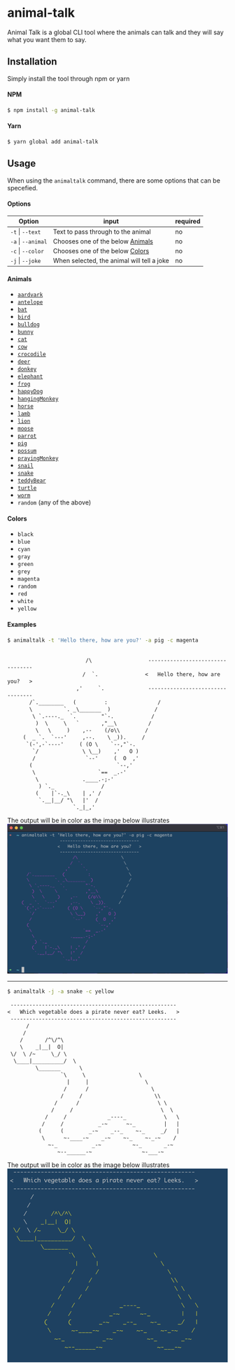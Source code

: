 # animal-talk

Animal Talk is a global CLI tool where the animals can talk and they will say what you want them to say.

## Installation

Simply install the tool through npm or yarn

#### NPM

```bash
$ npm install -g animal-talk
```

#### Yarn

```bash
$ yarn global add animal-talk
```

## Usage

When using the `animaltalk` command, there are some options that can be specefied.

#### Options

| Option             | input                                        | required |
| ------------------ | -------------------------------------------- | -------- |
| `-t` \| `--text`   | Text to pass through to the animal           | no       |
| `-a` \| `--animal` | Chooses one of the below [Animals](#Animals) | no       |
| `-c` \| `--color`  | Chooses one of the below [Colors](#Colors)   | no       |
| `-j` \| `--joke`   | When selected, the animal will tell a joke   | no       |

#### Animals

- [`aardvark`](docs/aardvark.md)
- [`antelope`](docs/antelope.md)
- [`bat`](docs/bat.md)
- [`bird`](docs/bird.md)
- [`bulldog`](docs/bulldog.md)
- [`bunny`](docs/bunny.md)
- [`cat`](docs/cat.md)
- [`cow`](docs/cow.md)
- [`crocodile`](docs/crocodile.md)
- [`deer`](docs/deer.md)
- [`donkey`](docs/donkey.md)
- [`elephant`](docs/elephant.md)
- [`frog`](docs/frog.md)
- [`happyDog`](docs/happy-dog.md)
- [`hangingMonkey`](docs/hanging-monkey.md)
- [`horse`](docs/horse.md)
- [`lamb`](docs/lamb.md)
- [`lion`](docs/lion.md)
- [`moose`](docs/moose.md)
- [`parrot`](docs/parrot.md)
- [`pig`](docs/pig.md)
- [`possum`](docs/possum.md)
- [`prayingMonkey`](docs/praying-monkey.md)
- [`snail`](docs/snail.md)
- [`snake`](docs/snake.md)
- [`teddyBear`](docs/teddy-bear.md)
- [`turtle`](docs/turtle.md)
- [`worm`](docs/worm.md)
- `random` (any of the above)

#### Colors

- `black`
- `blue`
- `cyan`
- `gray`
- `green`
- `grey`
- `magenta`
- `random`
- `red`
- `white`
- `yellow`

#### Examples

```bash
$ animaltalk -t 'Hello there, how are you?' -a pig -c magenta
```

```

                         /\                  ---------------------------------
                        /  `.               <   Hello there, how are you?   >
                      ,'     `.              ---------------------------------
       /`.________   (         :                /
       \          `. _\_______  )              /
        \ `.----._  `.        "`-.            /
         )  \     \   `       ,"__\          /
         \   \     )    ,--    (/o\\        /
     (  _ `.  `---'     ,--.    \ _)).     /
      `(-',-`----'     ( (O \    `--,"`-.
        `/              \ \__)    ,'   O )
        /                `--'     (  O  ,'
       (                           `--,'
        \                    `==  _.-'
         \              .____.-;-'
          ) `._               /
         (    |`-._\    | ,' /
          `.__|__/ "\   |'  /
                     `._|_,'
```

The output will be in color as the image below illustrates
![Output example](./docs/output-1.png)

---

```bash
$ animaltalk -j -a snake -c yellow
```

```
 -----------------------------------------------------
<   Which vegetable does a pirate never eat? Leeks.   >
 -----------------------------------------------------
      /
     /
    /       /^\/^\
    \    _|__|  O|
 \/  \ /~     \_/ \
  \____|__________/  \
         \_______      \
                 `\     \                 \
                   |     |                  \
                  /      /                    \
                 /     /                       \\
               /      /                         \ \
              /     /                            \  \
            /     /             _----_            \   \
           /     /           _-~      ~-_         |   |
          (      (        _-~    _--_    ~-_     _/   |
           \      ~-____-~    _-~    ~-_    ~-_-~    /
             ~-_           _-~          ~-_       _-~
                ~--______-~                ~-___-~

```

The output will be in color as the image below illustrates
![Output example](./docs/output-2.png)
